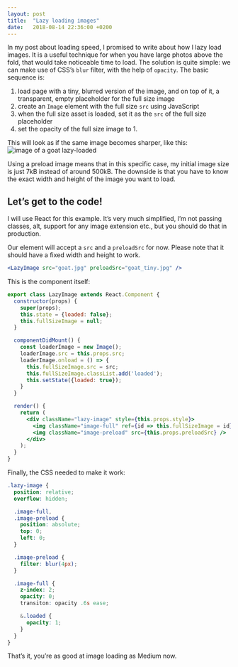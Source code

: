 ```yaml
---
layout: post
title:  "Lazy loading images"
date:   2018-08-14 22:36:00 +0200
---
```

In my post about loading speed, I promised to write about how I lazy load images. It is a useful technique for when you have large photos above the fold, that would take noticeable time to load. The solution is quite simple: we can make use of CSS’s `blur` filter, with the help of `opacity`. The basic sequence is:
1. load page with a tiny, blurred version of the image, and on top of it, a transparent, empty placeholder for the full size image
2. create an `Image` element with the full size `src` using JavaScript
3. when the full size asset is loaded, set it as the `src` of the full size placeholder
4. set the opacity of the full size image to 1.

This will look as if the same image becomes sharper, like this:
![image of a goat lazy-loaded](./goat.gif)

Using a preload image means that in this specific case, my initial image size is just 7kB instead of around 500kB. The downside is that you have to know the exact width and height of the image you want to load.

## Let’s get to the code!

I will use React for this example. It’s very much simplified, I’m not passing classes, alt, support for any image extension etc., but you should do that in production.

Our element will accept a `src` and a `preloadSrc` for now. Please note that it should have a fixed width and height to work.
```jsx
<LazyImage src="goat.jpg" preloadSrc="goat_tiny.jpg" />
```

This is the component itself:
```jsx
export class LazyImage extends React.Component {
  constructor(props) {
    super(props);
    this.state = {loaded: false};
    this.fullSizeImage = null;
  }

  componentDidMount() {
    const loaderImage = new Image();
    loaderImage.src = this.props.src;
    loaderImage.onload = () => {
      this.fullSizeImage.src = src;
      this.fullSizeImage.classList.add('loaded');
      this.setState({loaded: true});
    }
  }

  render() {
    return (
      <div className="lazy-image" style={this.props.style}>
        <img className="image-full" ref={id => this.fullSizeImage = id} />
        <img className="image-preload" src={this.props.preloadSrc} />
      </div>
    );
  }
}
```

Finally, the CSS needed to make it work:
```scss
.lazy-image {
  position: relative;
  overflow: hidden;

  .image-full,
  .image-preload {
    position: absolute;
    top: 0;
    left: 0;
  }

  .image-preload {
    filter: blur(4px);
  }

  .image-full {
    z-index: 2;
    opacity: 0;
    transiton: opacity .6s ease;

    &.loaded {
      opacity: 1;
    }
  }
}
```

That’s it, you’re as good at image loading as Medium now.
